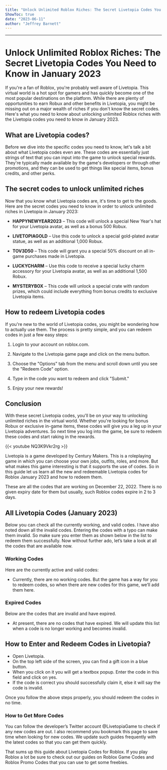 ```yaml
---
title: "Unlock Unlimited Roblox Riches: The Secret Livetopia Codes You Need to Know in January 2023"
ShowToc: true 
date: "2023-06-11"
author: "Jeffrey Barnett"
---
```

*****
# Unlock Unlimited Roblox Riches: The Secret Livetopia Codes You Need to Know in January 2023

If you're a fan of Roblox, you're probably well aware of Livetopia. This virtual world is a hot spot for gamers and has quickly become one of the most popular destinations on the platform. While there are plenty of opportunities to earn Robux and other benefits in Livetopia, you might be missing out on a major wealth of riches if you don't know the secret codes. Here's what you need to know about unlocking unlimited Roblox riches with the Livetopia codes you need to know in January 2023.

## What are Livetopia codes?

Before we dive into the specific codes you need to know, let's talk a bit about what Livetopia codes even are. These codes are essentially just strings of text that you can input into the game to unlock special rewards. They're typically made available by the game's developers or through other promotions, and they can be used to get things like special items, bonus credits, and other perks.

## The secret codes to unlock unlimited riches

Now that you know what Livetopia codes are, it's time to get to the goods. Here are the secret codes you need to know in order to unlock unlimited riches in Livetopia in January 2023:

- **HAPPYNEWYEAR2023** – This code will unlock a special New Year's hat for your Livetopia avatar, as well as a bonus 500 Robux.

- **LIVETOPIAGOLD** – Use this code to unlock a special gold-plated avatar statue, as well as an additional 1,000 Robux.

- **TOV3D50** – This code will grant you a special 50% discount on all in-game purchases made in Livetopia.

- **LUCKYCHARM** – Use this code to receive a special lucky charm accessory for your Livetopia avatar, as well as an additional 1,500 Robux.

- **MYSTERYBOX** – This code will unlock a special crate with random prizes, which could include everything from bonus credits to exclusive Livetopia items.

## How to redeem Livetopia codes

If you're new to the world of Livetopia codes, you might be wondering how to actually use them. The process is pretty simple, and you can redeem codes in just a few easy steps:

1. Login to your account on roblox.com.

2. Navigate to the Livetopia game page and click on the menu button.

3. Choose the "Options" tab from the menu and scroll down until you see the "Redeem Code" option.

4. Type in the code you want to redeem and click "Submit."

5. Enjoy your new rewards!

## Conclusion

With these secret Livetopia codes, you'll be on your way to unlocking unlimited riches in the virtual world. Whether you're looking for bonus Robux or exclusive in-game items, these codes will give you a leg up in your Livetopia adventures. So next time you log into the game, be sure to redeem these codes and start raking in the rewards.

{{< youtube NQ3K9Vkr2rg >}} 



Livetopia is a game developed by Century Makers. This is a roleplaying game in which you can choose your own jobs, outfits, roles, and more. But what makes this game interesting is that it supports the use of codes. So in this guide let us learn all the new and redeemable Livetopia codes for Roblox January 2023 and how to redeem them.
 
These are all the codes that are working on December 22, 2022. There is no given expiry date for them but usually, such Roblox codes expire in 2 to 3 days.
 
## All Livetopia Codes (January 2023)
 

 
Below you can check all the currently working, and valid codes. I have also noted down all the invalid codes. Entering the codes with a typo can make them invalid. So make sure you enter them as shown below in the list to redeem them successfully. Now without further ado, let’s take a look at all the codes that are available now.
 
### Working Codes
 
Here are the currently active and valid codes:
 
- Currently, there are no working codes. But the game has a way for you to redeem codes, so when there are new codes for this game, we’ll add them here.

 
### Expired Codes
 
Below are the codes that are invalid and have expired.
 
- At present, there are no codes that have expired. We will update this list when a code is no longer working and becomes invalid.

 
## How to Enter and Redeem Codes in Livetopia?
 
- Open Livetopia.
 - On the top left side of the screen, you can find a gift icon in a blue button.
 - When you click on it you will get a textbox popup. Enter the code in this field and click on yes.
 - If the code is correct you should successfully claim it, else it will say the code is invalid.

 
Once you follow the above steps properly, you should redeem the codes in no time.
 
### How to Get More Codes
 
You can follow the developer’s Twitter account @LivetopiaGame to check if any new codes are out. I also recommend you bookmark this page to save time when looking for new codes. We update such guides frequently with the latest codes so that you can get them quickly.
 
That sums up this guide about Livetopia Codes for Roblox. If you play Roblox a lot be sure to check out our guides on Roblox Game Codes and Roblox Promo Codes that you can use to get some freebies.



